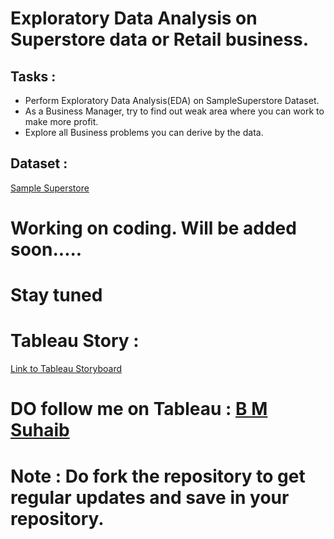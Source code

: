 # Exploratory Data Analysis on Superstore data or Retail business.
## Tasks :
- Perform Exploratory Data Analysis(EDA) on SampleSuperstore Dataset.
- As a Business Manager, try to find out weak area where you can work to make more profit.
- Explore all Business problems you can derive by the data.

## Dataset :
 <a href='SampleSuperstore.csv'>Sample Superstore</a>

# Working on coding. Will be added soon..... 
# Stay tuned

# Tableau Story :
<a href='https://public.tableau.com/views/Book1_16331695199590/Story1?:language=en-GB&:display_count=n&:origin=viz_share_link'>Link to Tableau Storyboard</a>
# DO follow me on Tableau : <a href='https://public.tableau.com/app/profile/analystspot'>B M Suhaib</a>

# Note : Do fork the repository to get regular updates and save in your repository.
